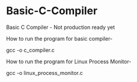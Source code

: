 # Basic-C-Compiler
Basic C Compiler - Not production ready yet


How to run the program for basic compiler-

gcc -o c_compiler.c

How to run the program for Linux Process Monitor-

gcc -o linux_process_monitor.c
